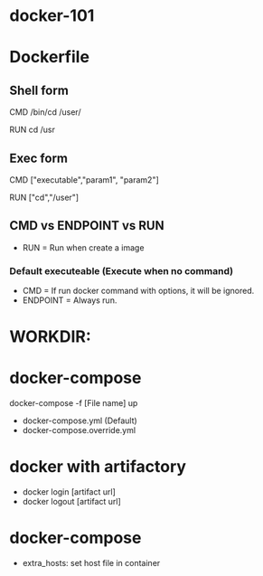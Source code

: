 # docker-101

# Dockerfile
## Shell form
CMD /bin/cd /user/

RUN cd /usr

## Exec form
CMD ["executable","param1", "param2"]

RUN ["cd","/user"]

## CMD vs ENDPOINT vs RUN
- RUN = Run when create a image
### Default executeable (Execute when no command)
- CMD = If run docker command with options, it will be ignored.
- ENDPOINT = Always run.

# WORKDIR: 

# docker-compose
docker-compose -f [File name] up 
- docker-compose.yml (Default)
- docker-compose.override.yml

# docker with artifactory
- docker login [artifact url]
- docker logout [artifact url]

# docker-compose
- extra_hosts: set host file in container


